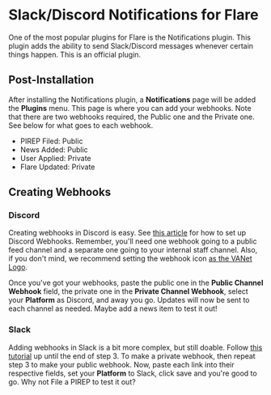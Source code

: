 # Slack/Discord Notifications for Flare

One of the most popular plugins for Flare is the Notifications plugin. This plugin adds the ability to send Slack/Discord messages whenever certain things happen. This is an official plugin.

## Post-Installation

After installing the Notifications plugin, a **Notifications** page will be added the **Plugins** menu. This page is where you can add your webhooks. Note that there are two webhooks required, the Public one and the Private one. See below for what goes to each webhook.

* PIREP Filed: Public
* News Added: Public
* User Applied: Private
* Flare Updated: Private

## Creating Webhooks

### Discord

Creating webhooks in Discord is easy. See [this article](https://support.discord.com/hc/en-us/articles/228383668) for how to set up Discord Webhooks. Remember, you'll need one webhook going to a public feed channel and a separate one going to your internal staff channel. Also, if you don't mind, we recommend setting the webhook icon [as the VANet Logo](https://vanet.app/img/logo.png).

Once you've got your webhooks, paste the public one in the **Public Channel Webhook** field, the private one in the **Private Channel Webhook**, select your **Platform** as Discord, and away you go. Updates will now be sent to each channel as needed. Maybe add a news item to test it out!

### Slack

Adding webhooks in Slack is a bit more complex, but still doable. Follow [this tutorial](https://api.slack.com/messaging/webhooks) up until the end of step 3. To make a private webhook, then repeat step 3 to make your public webhook. Now, paste each link into their respective fields, set your **Platform** to Slack, click save and you're good to go. Why not File a PIREP to test it out?